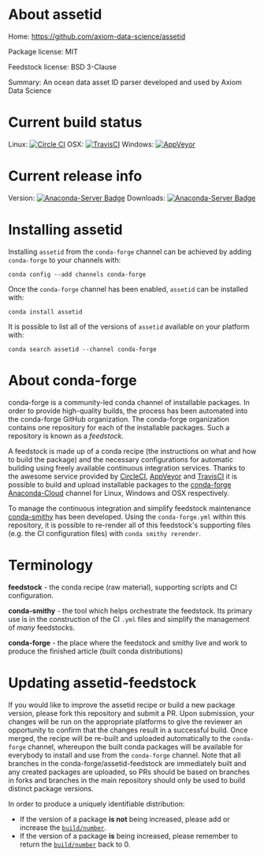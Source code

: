 About assetid
=============

Home: https://github.com/axiom-data-science/assetid

Package license: MIT

Feedstock license: BSD 3-Clause

Summary: An ocean data asset ID parser developed and used by Axiom Data Science



Current build status
====================

Linux: [![Circle CI](https://circleci.com/gh/conda-forge/assetid-feedstock.svg?style=shield)](https://circleci.com/gh/conda-forge/assetid-feedstock)
OSX: [![TravisCI](https://travis-ci.org/conda-forge/assetid-feedstock.svg?branch=master)](https://travis-ci.org/conda-forge/assetid-feedstock)
Windows: [![AppVeyor](https://ci.appveyor.com/api/projects/status/github/conda-forge/assetid-feedstock?svg=True)](https://ci.appveyor.com/project/conda-forge/assetid-feedstock/branch/master)

Current release info
====================
Version: [![Anaconda-Server Badge](https://anaconda.org/conda-forge/assetid/badges/version.svg)](https://anaconda.org/conda-forge/assetid)
Downloads: [![Anaconda-Server Badge](https://anaconda.org/conda-forge/assetid/badges/downloads.svg)](https://anaconda.org/conda-forge/assetid)

Installing assetid
==================

Installing `assetid` from the `conda-forge` channel can be achieved by adding `conda-forge` to your channels with:

```
conda config --add channels conda-forge
```

Once the `conda-forge` channel has been enabled, `assetid` can be installed with:

```
conda install assetid
```

It is possible to list all of the versions of `assetid` available on your platform with:

```
conda search assetid --channel conda-forge
```


About conda-forge
=================

conda-forge is a community-led conda channel of installable packages.
In order to provide high-quality builds, the process has been automated into the
conda-forge GitHub organization. The conda-forge organization contains one repository
for each of the installable packages. Such a repository is known as a *feedstock*.

A feedstock is made up of a conda recipe (the instructions on what and how to build
the package) and the necessary configurations for automatic building using freely
available continuous integration services. Thanks to the awesome service provided by
[CircleCI](https://circleci.com/), [AppVeyor](http://www.appveyor.com/)
and [TravisCI](https://travis-ci.org/) it is possible to build and upload installable
packages to the [conda-forge](https://anaconda.org/conda-forge)
[Anaconda-Cloud](http://docs.anaconda.org/) channel for Linux, Windows and OSX respectively.

To manage the continuous integration and simplify feedstock maintenance
[conda-smithy](http://github.com/conda-forge/conda-smithy) has been developed.
Using the ``conda-forge.yml`` within this repository, it is possible to re-render all of
this feedstock's supporting files (e.g. the CI configuration files) with ``conda smithy rerender``.


Terminology
===========

**feedstock** - the conda recipe (raw material), supporting scripts and CI configuration.

**conda-smithy** - the tool which helps orchestrate the feedstock.
                   Its primary use is in the construction of the CI ``.yml`` files
                   and simplify the management of *many* feedstocks.

**conda-forge** - the place where the feedstock and smithy live and work to
                  produce the finished article (built conda distributions)


Updating assetid-feedstock
==========================

If you would like to improve the assetid recipe or build a new
package version, please fork this repository and submit a PR. Upon submission,
your changes will be run on the appropriate platforms to give the reviewer an
opportunity to confirm that the changes result in a successful build. Once
merged, the recipe will be re-built and uploaded automatically to the
`conda-forge` channel, whereupon the built conda packages will be available for
everybody to install and use from the `conda-forge` channel.
Note that all branches in the conda-forge/assetid-feedstock are
immediately built and any created packages are uploaded, so PRs should be based
on branches in forks and branches in the main repository should only be used to
build distinct package versions.

In order to produce a uniquely identifiable distribution:
 * If the version of a package **is not** being increased, please add or increase
   the [``build/number``](http://conda.pydata.org/docs/building/meta-yaml.html#build-number-and-string).
 * If the version of a package **is** being increased, please remember to return
   the [``build/number``](http://conda.pydata.org/docs/building/meta-yaml.html#build-number-and-string)
   back to 0.
